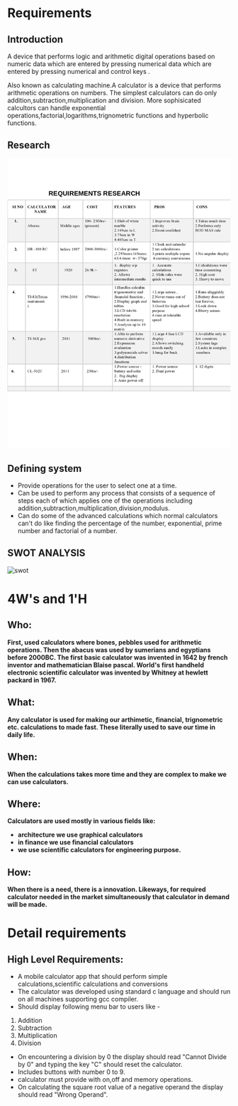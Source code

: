 # Requirements
## Introduction
A device that performs logic and arithmetic digital operations based on numeric data which are entered by pressing numerical data which are entered by pressing numerical and control keys .

Also known as calculating machine.A calculator is a device that performs arithmetic operations on numbers. The simplest calculators can do only addition,subtraction,multiplication and division. More sophisicated calcultors can handle exponential operations,factorial,logarithms,trignometric functions and hyperbolic functions.

## Research
![Image of Yaktocat](calculator-page0001.jpg)
## Defining system
- Provide operations for the user to select one at a time.
- Can be used to perform any process that consists of a sequence of steps each of which applies one of the operations including addition,subtraction,multiplication,division,modulus.
- Can do some of the advanced calculations which normal calculators can&#39;t do like finding the percentage of the number, exponential, prime number and factorial of a number.
## SWOT ANALYSIS
![swot](https://user-images.githubusercontent.com/78540626/107034314-8c585f80-67dc-11eb-85ce-917fe8686e79.png)
# 4W&#39;s and 1&#39;H

## Who:

**First, used calculators where bones, pebbles used for arithmetic operations. Then the abacus was used by sumerians and egyptians before 2000BC. The first basic calculator was invented in 1642 by french inventor and mathematician Blaise pascal. World&#39;s first handheld electronic scientific calculator was invented by Whitney at hewlett packard in 1967.**

## What:

**Any calculator is used for making our arthimetic, financial, trignometric etc. calculations to made fast. These literally used to save our time in daily life.**

## When:

**When the calculations takes more time and they are complex to make we can use calculators.**

## Where:

**Calculators are used mostly in various fields like:**

- **architecture we use graphical calculators**
- **in finance we use financial calculators**
- **we use scientific calculators for engineering purpose.**

## How:

**When there is a need, there is a innovation. Likeways, for required calculator needed in the market simultaneously that calculator in demand will be made.**

# Detail requirements
## High Level Requirements:

- A mobile calculator app that should perform simple calculations,scientific calculations and conversions
- The calculator was developed using standard c language and should run on all machines supporting gcc compiler.
- Should display following menu bar to users like -

1. Addition
2. Subtraction
3. Multiplication
4. Division

- On encountering a division by 0 the display should read &quot;Cannot Divide by 0&quot; and typing the key &quot;C&quot; should reset the calculator.
- Includes buttons with number 0 to 9.
- calculator must provide with on,off and memory operations.
- On calculating the square root value of a negative operand the display should read &quot;Wrong Operand&quot;.



